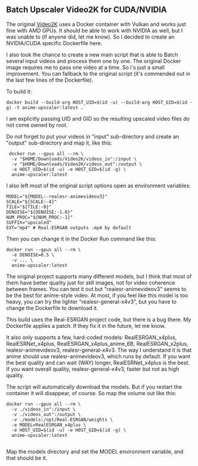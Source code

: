 ## Batch Upscaler Video2K for CUDA/NVIDIA

The original [Video2K](https://github.com/k4yt3x/video2x) uses a Docker container with Vulkan and works just fine with AMD GPUs. It should be able to work with NVIDIA as well, but I was unable to (if anyone did, let me know). So I decided to create an NVIDIA/CUDA specific Dockerfile here.

I also took the chance to create a new main script that is able to Batch several input videos and process them one by one. The original Docker image requires me to pass one video at a time. So i's just a small improvement. You can fallback to the original script (it's commended out in the last few lines of the Dockerfile).

To build it:

```
docker build --build-arg HOST_UID=$(id -u) --build-arg HOST_GID=$(id -g) -t anime-upscaler:latest .
```

I am explicitly passing UID and GID so the resulting upscaled video files do not come owned by root.

Do not forget to put your videos in "input" sub-directory and create an "output" sub-directory and map it, like this:

```
 docker run --gpus all --rm \
  -v "$HOME/Downloads/Video2K/videos_in":/input \
  -v "$HOME/Downloads/Video2K/videos_out":/output \
  -e HOST_UID=$(id -u) -e HOST_GID=$(id -g) \
  anime-upscaler:latest
```

I also left most of the original script options open as environment variables:

```
MODEL="${MODEL:-realesr-animevideov3}"
SCALE="${SCALE:-4}"
TILE="${TILE:-0}"
DENOISE="${DENOISE:-1.0}"
NUM_PROC="${NUM_PROC:-1}"
SUFFIX="upscaled"
EXT="mp4" # Real-ESRGAN outputs .mp4 by default
```

Then you can change it in the Docker Run command like this:

```
docker run --gpus all --rm \
  -e DENOISE=0.5 \
  -v ... \
  anime-upscaler:latest
```

The original project supports many different models, but I think that most of them have better quality just for still images, not for video coherence between frames. You can test it out but "realesr-animevideov3" seems to be the best for anime-style video. At most, if you feel like this model is too heavy, you can try the lighter "realesr-general-x4v3", but you have to change the Dockerfile to download it.

This build uses the Real-ESRGAN project code, but there is a bug there. My Dockerfile applies a patch. If they fix it in the future, let me know.

It also only supports a few, hard-coded models: RealESRGAN_x4plus, RealESRNet_x4plus, RealESRGAN_x4plus_anime_6B, RealESRGAN_x2plus, realesr-animevideov3, realesr-general-x4v3. The way I understand it is that anime should use realesr-animevideov3, which runs by default. If you want the best quality and can wait (WAY) longer, RealESRNet_x4plus is the best. If you want overall quality, realesr-general-x4v3, faster but not as high quality.

The script will automatically download the models. But if you restart the container it will disappear, of course. So map the volume out like this:

```
docker run --gpus all --rm \
  -v ./videos_in":/input \
  -v ./videos_out":/output \
  -v ./models:/opt/Real-ESRGAN/weights \
  -e MODEL=RealESRGAN_x4plus \
  -e HOST_UID=$(id -u) -e HOST_GID=$(id -g) \
  anime-upscaler:latest
```
```
```

Map the models directory and set the MODEL environment variable, and that should be it.
